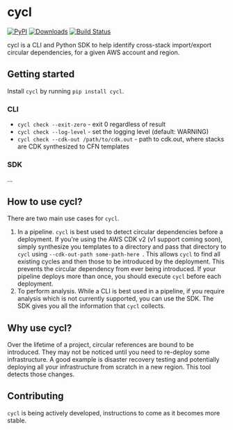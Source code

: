 # cycl

[![PyPI](https://img.shields.io/pypi/v/cycl)](https://pypi.org/project/cycl/)
[![Downloads](https://static.pepy.tech/badge/cycl/month)](https://pepy.tech/project/cycl)
[![Build Status](https://github.com/tcm5343/cycl/actions/workflows/ci.yml/badge.svg?branch=main)](https://github.com/tcm5343/cycl/actions)

cycl is a CLI and Python SDK to help identify cross-stack import/export circular dependencies, for a given AWS account and region.

## Getting started

Install `cycl` by running `pip install cycl`.

### CLI

- `cycl check --exit-zero` - exit 0 regardless of result
- `cycl check --log-level` - set the logging level (default: WARNING)
- `cycl check --cdk-out /path/to/cdk.out` - path to cdk.out, where stacks are CDK synthesized to CFN templates

### SDK

...

## How to use cycl?

There are two main use cases for `cycl`.

1. In a pipeline. `cycl` is best used to detect circular dependencies before a deployment. If you're using the AWS CDK v2 (v1 support coming soon), simply synthesize you templates to a directory and pass that directory to `cycl` using `--cdk-out-path some-path-here `. This allows `cycl` to find all existing cycles and then those to be introduced by the deployment. This prevents the circular dependency from ever being introduced. If your pipeline deploys more than once, you should execute `cycl` before each deployment.
2. To perform analysis. While a CLI is best used in a pipeline, if you require analysis which is not currently supported, you can use the SDK. The SDK gives you all the information that `cycl` collects.

## Why use cycl?

Over the lifetime of a project, circular references are bound to be introduced. They may not be noticed until you need to re-deploy some infrastructure. A good example is disaster recovery testing and potentially deploying all your infrastructure from scratch in a new region. This tool detects those changes.

## Contributing

`cycl` is being actively developed, instructions to come as it becomes more stable.

